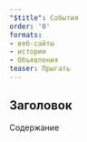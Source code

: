 ```yaml
---
"$title": События
order: '0'
formats:
- веб-сайты
- истории
- Объявления
teaser: Прыгать
---
```


## Заголовок

Содержание
